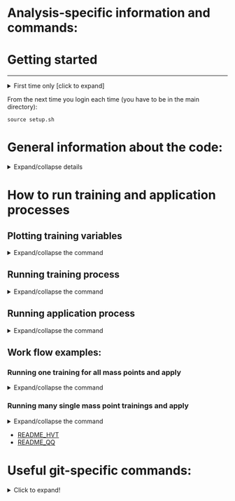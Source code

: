 # Analysis-specific information and commands:

# Getting started
-------------------------------
<details> <summary>First time only [click to expand]</summary>
Cloning repository and setting up environment:

    git clone https://github.com/AzuelosG/VBF-WZ-lvll.git
    cd VBF-WZ-lvll
    git submodule update --init --recursive
    ln -s /home/zp/azuelos/lvll/MVA/VBF-WZ-lvll_GL/Inputs/
    source setup.sh
</details>

From the next time you login each time (you have to be in the main directory): 

    source setup.sh



# General information about the code:
<details> <summary>Expand/collapse details</summary>

## Configuration of trainings:
General training configuration is stored in the file [config_OPT_NN.py](config_OPT_NN.py). It contains relevant settings like samples and input variables, which are detailed below.
The NN model is implemented in [this part](OPT_VBS_NN.py#L25-L37) using the Keras package with Tensoflow as backend. 
The training dataset used is a set of simple root ntuples containing all the necessary variables like Mjj, Detajj etc.

### Samples
* Backgrounds: Your background is a combination of the SM WZ QCD and WZ EW processes. See [here](config_OPT_NN.py#L81-L90) for the actual samples used.
* Signals: You can choose either of the following as your signal:
  * [GM signal samples](config_OPT_NN.py#L100-L122)
  * [HVT signal samples](config_OPT_NN.py#L132-L144)
  * the QQ signal samples

### Input features/variables
You can have a look at the list of input features [here](config_OPT_NN.py#L149-L160)

### NN model and hyper-parameters
The model we fit/train is a simple fully connected NN. The configurable hyper-parameters can be found [here](OPT_VBS_NN.py#L64-L71).
The typical ones are:
* epochs: number of epochs to run in the training. Training stops after seeing no improvement for n epochs you designate by the patience parameter
* numlayer: number of hidden layers
* numn: number of neurons per layer
* lr: learning rate
* momentum
* patience: patience parameter. Training automatically stops after N epochs without any improvemnt in the loss.
* dropout: fraction that is droped out in the NN training, has an averaging effect which mitigates the overtraining. See [this link]() for details.

The input is split into a training and validation set in percentage ratio 70%/30% (testing set will be added soon).
After each epoch the accuracy is measured on the validation set and only the model with best performance is saved.

### Mass label
In order to perform only one training that can take care of all signal mass points at the same time. One important technique, tentatively called 'mass label', is employed.
Each signal mass is assigned with a label corresponding to the resonance mass, either by looking at the sample or the reconstructed resonnance mass:
   * if you pass the option [*--use_sig_masslabel=True*](OPT_VBS_NN.py#L75) with three mass points of [200, 300, 400] for instance, they will have the mass labels of [0, 1, 2], respecitvely.
   * if you don't pass the option of *use_sig_masslabel*, the mass label is determined by the reconstructed M_WZ (0 if M_WZ<250, 1 if 250<M_WZ<350, 2 if 350<MWZ).

The background events can have either of the following two options for the mass labels
   * a randomly assigned label is used if the option [*--use_bkg_randomlabel=True*](OPT_VBS_NN.py#L76) is given. It takes of the same probability distribution as the signals, hence should allow an optimal performance for all resonance masses.
   * when the above option isn've give, the label will be determined by looking at reconstructed M_WZ, just like the signal example.

### n-fold cross-validation
General explanation of the cross vadlidation can be found in [this link](https://towardsdatascience.com/cross-validation-explained-evaluating-estimator-performance-e51e5430ff85). It allows us to fully use the available statistics for our benchmark evaluation. So this becomes very powerful when your available statistics is limited. In the training command, you can find two arguments. *Findex* and *nFold* correspond to the index and the number of folds, respectively. The Findex runs from 0 to nFold-1, so in our example from 0 to 3, while your number of fold sticks always at 4.

</details>

# How to run training and application processes

## Plotting training variables
<details> <summary>Expand/collapse the command</summary>
The main code to prepare plots of the training variables is located in PlotTrainVars.cpp file. 
So far, plotting is implemented only for the GM and HVT models in the VBF category. 
The information needed to run the code comes from two sources:

* [config_OPT_NN.py](config_OPT_NN.py) file:
    * variables used in the training,
    * samples associated with different mass points,
* user
    * theoretical model,
    * mass points,
    * directory name (to be created within VariablePlots directory) to hold the pdf and png files.

Code can be run in two ways: when running the training (no need to run anything other 
than the usual training command) or in the standalone mode, by running:
``` 
    python3 config_OPT_NN.py
    make
    ./plotVars --mass_points <mass-points-list> --model <model> --dir <dirname>
```
Executing [config_OPT_NN.py](config_OPT_NN.py) file is essential if this file has been modified 
(i.e. if the sample or training variable list has been updated). If a new variable is 
added to the list of training variables, it is required to add histogram settings in 
order to adjust the range and binning. This can be done by modifying function GetHistSettings() 
in [PlotTrainVars.cpp](PlotTrainVars.cpp) file.

</details>


## Running training process
<details> <summary>Expand/collapse the command</summary>

    python3 OPT_VBS_NN.py --mass_points 200 225 250 275 300 325 350 375 400 425 450 475 500 525 550 600 700 800 900 1000 --model GM --dropout=0.20 --lr=0.013 --patience=18 --numn=10 --epochs=30 --Findex 0 --nFold 4 --sdir mMultiTest0
where the options for this command looks like below:
   * For **dropout**, **lr**, **patience**, **numn**, **numlayer**, **epochs**, see the hyper-parameter section above.
   * **mass_points**: the mass point you want to use for your training
   * **model**: The physics model either of [GM, HVT, QQ]
   * **Findex**: index of the n-fold cross validation.
   * **nFold**: number of folds you use for cross-validation.
   * **sdir**: output subdirecotry you store almost all of your output. This will be always under the *OutputModel* directory.

</details>

## Running application process
<details> <summary>Expand/collapse the command</summary>

The basic command to apply the NN to the ntuple looks like below.

    python3 Apply_NN.py --sdir mMulti_test
where the options for this command looks like the following:
   * **sdir**: Sub-directory. This has to correspond to the direcotry under *OutputModel/* which stores your output model files from trainings you ran for all folds.
   * **input**: This used to be a mandatory argument but not any more. You can still give this option to the command for which case it will use the argument given. If this argument was not given, the code will look into the *sdir* above and automatically selects the output model files by looking at the timestamps and the names of the files. It will use the latest model files produced. The older model files are going to be ignored. So make sure to use this option if you want to apply your old trainings in the same directory.
   * **target_dir**: This is the directory containing your 'target' ntuple files. It will look into the direcotry automatically and apply the NN to all of the samples/files inside, unless the next option is given.
   * **single_file**: If you give this option, it will apply NN only to the single sample you designated. This is to speed up the processing time for many systematic variations because this allows each job to take care of all the systematic variations in the *single file*, and you can run many jobs in parallel so that the total processing time is reduced typically from ~1 day to a few hours, compared to a single job taking care of all the samples and the systematic variations.
   * **run_systematics**: Whether to run the systematic variations or not. When given it will look at a list file to refer the names of the systematic variations.
   * **syst_list**: Totally optional to use this argument. Once given, it will look into the file which lists all the systematic variations. This is useful when you want to apply NN only to some specific systematic variations.
</details>

## Work flow examples:

### Running one training for all mass points and apply
<details> <summary>Expand/collapse the command</summary>

    #1. Run 4 trainings for 4 fold
    for i in {0..3}; do python3 OPT_VBS_NN.py --mass_points 200 225 250 275 300 325 350 375 400 425 450 475 500 525 550 600 700 800 900 1000 --model GM --dropout=0.20 --lr=0.013 --patience=18 --numn=10 --epochs=30 --Findex $i --nFold 4 --sdir testGM >& testGM_$i.log &; done
    #2. Apply NN to ntuples
    python3 Apply_NN.py --sdir testGM
    #3. analyse

</details>

### Running many single mass point trainings and apply
<details> <summary>Expand/collapse the command</summary>

The example command to submit many single-masspoint trainings can be found in [train_single_masspoints.sh](train_single_masspoints.sh).
This produces output files (pkl, and h5) under *ControlPlots/GM_test/m200/*.

Choose  all masses in config_OPT_NN.py, array "shortlist"

    list_apply_bkg = [
        'resonance.364253_Sherpa_222_NNPDF30NNLO_lllv_ntuples.0.root',
        'resonance.364742_MGPy8EG_NNPDF30NLO_A14NNPDF23LO_lvlljjEW6_SFPlus_ntuples.root'
        ]
    #GM  sig files to apply NN to
        shortList= [
      450765,  502511,  450766,  502512,  450767,  502513,  450768,  502514,  450769,  502515,  450770,  502516,  450771,  502517,  502518,  502519,  502520,  502521,  502522, 502523]

The example command to apply many single-masspoints can be found in [apply_single_masspoints.sh](apply_single_masspoints.sh).
This produces output files (root) under *OutputRoot/GM_test/m200/*

edit  pSignal_cv_plotting.C (see "parameters to edit")

    //========================== PARAMETERS TO EDIT ================================
    string savedir = "ControlPlots/GM_test/";   // MAKE SURE PSIGNAL EXISTS IN SUBDIRECTORY
    string rdir   = "OutputRoot/GM_test/";       // Subdirectory containing the root files produced by appluing the NN
    string model  = "GM";            // Model used
    string opt_ID = "_";    // Optional file name identification
    //=======================================================================
    
Run the following command

    root -l pSignal_cv_plotting.C

which produces png files under *ControlPlots/GM_03-02-2021/m200/*

edit nn_per_mass.C and set:

    vector<int> masses{0,200,225,250,275,300,325, 350, 375, 400,425,450,475, 500,525,550,600,700,800,900,1000}; // background + masses for which trained NN was applied

then run

    python3 nn_per_mass.py "GM_test" "m300"

</details>



* [README_HVT](README_HVT.md)
* [README_QQ](README_QQ.md)

# Useful git-specific commands:
<details>
  <summary>Click to expand!</summary>
Setting up the recommended (and less buggy) git version and enabling coloring:
    
    lsetup git

Checking which branch you are working on, which files are modified and which are added to the staging area:

    git status

Adding file or directory (including its contents) to staging area:

    git add <filename1> <filename2>
    git add <dirname>

Committing changes in files added to the staging area (before committing check the status by running ```git status``` to make sure only the files you wish to commit are staged):

    git commit -m "Meaningful description of implemented changes"

Checking whether there were any updates in the remote repository (but not merge them with your local version):

    git fetch

Pulling changes from remote repository (this will merge the changes with your local version of the code so be careful):

    git pull

Pushing changes to the remote repository if you are working on branch you want to push to (before doing that make sure to update your code to the recent version from remote repository to avoid conflicts):

    git push

Removing recently added local changes in a file (not added to staging area):

    git checkout -- <filename>

Removing file from staging area (without removing added changes):

    git reset HEAD <filename>

</details>

